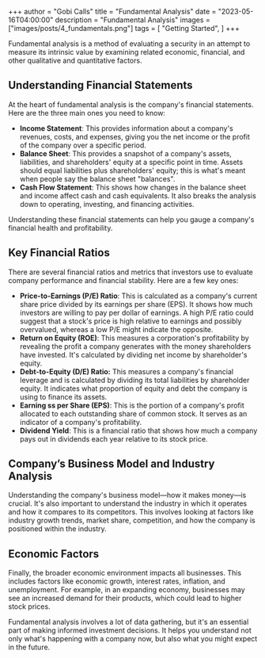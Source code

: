 +++
author = "Gobi Calls"
title = "Fundamental Analysis"
date = "2023-05-16T04:00:00"
description = "Fundamental Analysis"
images = ["images/posts/4_fundamentals.png"]
tags = [
    "Getting Started",
]
+++

Fundamental analysis is a method of evaluating a security in an attempt to measure its intrinsic value by examining related economic, financial, and other qualitative and quantitative factors.

## Understanding Financial Statements
At the heart of fundamental analysis is the company's financial statements. Here are the three main ones you need to know:
- **Income Statement**: This provides information about a company's revenues, costs, and expenses, giving you the net income or the profit of the company over a specific period.
- **Balance Sheet**: This provides a snapshot of a company's assets, liabilities, and shareholders' equity at a specific point in time. Assets should equal liabilities plus shareholders' equity; this is what's meant when people say the balance sheet "balances".
- **Cash Flow Statement**: This shows how changes in the balance sheet and income affect cash and cash equivalents. It also breaks the analysis down to operating, investing, and financing activities.

Understanding these financial statements can help you gauge a company's financial health and profitability.


## Key Financial Ratios
There are several financial ratios and metrics that investors use to evaluate company performance and financial stability. Here are a few key ones:
- **Price-to-Earnings (P/E) Ratio**: This is calculated as a company's current share price divided by its earnings per share (EPS). It shows how much investors are willing to pay per dollar of earnings. A high P/E ratio could suggest that a stock's price is high relative to earnings and possibly overvalued, whereas a low P/E might indicate the opposite.
- **Return on Equity (ROE)**: This measures a corporation's profitability by revealing the profit a company generates with the money shareholders have invested. It's calculated by dividing net income by shareholder's equity.
- **Debt-to-Equity (D/E) Ratio:** This measures a company's financial leverage and is calculated by dividing its total liabilities by shareholder equity. It indicates what proportion of equity and debt the company is using to finance its assets.
- **Earning  ss per Share (EPS)**: This is the portion of a company's profit allocated to each outstanding share of common stock. It serves as an indicator of a company's profitability.
- **Dividend Yield**: This is a financial ratio that shows how much a company pays out in dividends each year relative to its stock price.

## Company’s Business Model and Industry Analysis
Understanding the company's business model—how it makes money—is crucial. It's also important to understand the industry in which it operates and how it compares to its competitors. This involves looking at factors like industry growth trends, market share, competition, and how the company is positioned within the industry.

## Economic Factors
Finally, the broader economic environment impacts all businesses. This includes factors like economic growth, interest rates, inflation, and unemployment. For example, in an expanding economy, businesses may see an increased demand for their products, which could lead to higher stock prices.

Fundamental analysis involves a lot of data gathering, but it's an essential part of making informed investment decisions. It helps you understand not only what's happening with a company now, but also what you might expect in the future.
